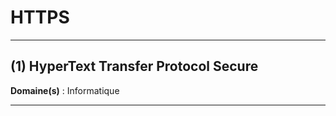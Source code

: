 # HTTPS

--------------------

## (1) HyperText Transfer Protocol Secure

**Domaine(s)** : Informatique

--------------------